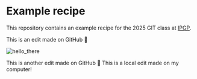 # Example recipe

This repository contains an example recipe for the 2025 GIT class at [IPGP](https://www.ipgp.fr).

This is an edit made on GitHub 👾

![hello_there](https://media.tenor.com/mtiOW6O-k8YAAAAM/shrek-shrek-rizz.gif)

This is another edit made on GitHub 🍠
This is a local edit made on my computer!
